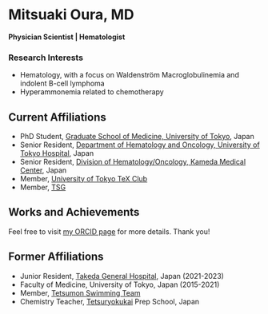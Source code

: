 # Mitsuaki Oura, MD

**Physician Scientist \| Hematologist**

### Research Interests

- Hematology, with a focus on Waldenström Macroglobulinemia and indolent B-cell lymphoma
- Hyperammonemia related to chemotherapy

## Current Affiliations

- PhD Student, [Graduate School of Medicine, University of Tokyo](https://www.u-tokyo-hemat.com/research.html), Japan
- Senior Resident, [Department of Hematology and Oncology, University of Tokyo Hospital](https://www.u-tokyo-hemat.com/), Japan
- Senior Resident, [Division of Hematology/Oncology, Kameda Medical Center](https://medical.kameda.com/general/medi_services/index_17.html), Japan
- Member, [University of Tokyo TeX Club](https://ut-tex.org/)
- Member, [TSG](https://tsg.ne.jp/)

## Works and Achievements

Feel free to visit [my ORCID page](https://orcid.org/0000-0002-4907-4647) for more details. Thank you!

## Former Affiliations

- Junior Resident, [Takeda General Hospital](http://www.takeda.or.jp/), Japan (2021-2023)
- Faculty of Medicine, University of Tokyo, Japan (2015-2021)
- Member, [Tetsumon Swimming Team](https://tetsumonswim.com/)
- Chemistry Teacher, [Tetsuryokukai](https://www.tetsuryokukai.co.jp/) Prep School, Japan